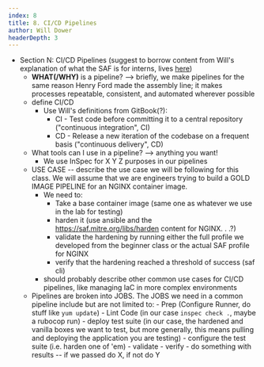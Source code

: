 ```yaml
---
index: 8
title: 8. CI/CD Pipelines
author: Will Dower
headerDepth: 3
---
```


- Section N: CI/CD Pipelines (suggest to borrow content from Will's explanation of what the SAF is for interns, lives [here](https://app.gitbook.com/o/FbC5imoOf30TsP3Ma5Is/s/GvZrmOgiXEqRNzarOLFD/onboarding-info/what-is-the-saf))
	- **WHAT(/WHY)** is a pipeline? --> briefly, we make pipelines for the same reason Henry Ford made the assembly line; it makes processes repeatable, consistent, and automated wherever possible
	- define CI/CD
		- Use Will's definitions from GitBook(?):
			- CI - Test code before committing it to a central repository ("continuous integration", CI)
			- CD - Release a new iteration of the codebase on a frequent basis ("continuous delivery", CD)
	- What tools can I use in a pipeline? --> anything you want!
		- We use InSpec for X Y Z purposes in our pipelines
	- USE CASE -- describe the use case we will be following for this class. We will assume that we are engineers trying to build a GOLD IMAGE PIPELINE for an NGINX container image.
		- We need to:
			- Take a base container image (same one as whatever we use in the lab for testing)
			- harden it (use ansible and the https://saf.mitre.org/libs/harden content for NGINX. . .?)
			- validate the hardening by running either the full profile we developed from the beginner class or the actual SAF profile for NGINX
			- verify that the hardening reached a threshold of success (saf cli)
		- should probably describe other common use cases for CI/CD pipelines, like managing IaC in more complex environments
	- Pipelines are broken into JOBS. The JOBS we need in a common pipeline include but are not limited to:
			- Prep (Configure Runner, do stuff like `yum update`)
			- Lint Code (in our case `inspec check .`, maybe a rubocop run)
			- deploy test suite (in our case, the hardened and vanilla boxes we want to test, but more generally, this means pulling and deploying the application you are testing)
			- configure the test suite (i.e. harden one of 'em)
			- validate
			- verify
			- do something with results -- if we passed do X, if not do Y
